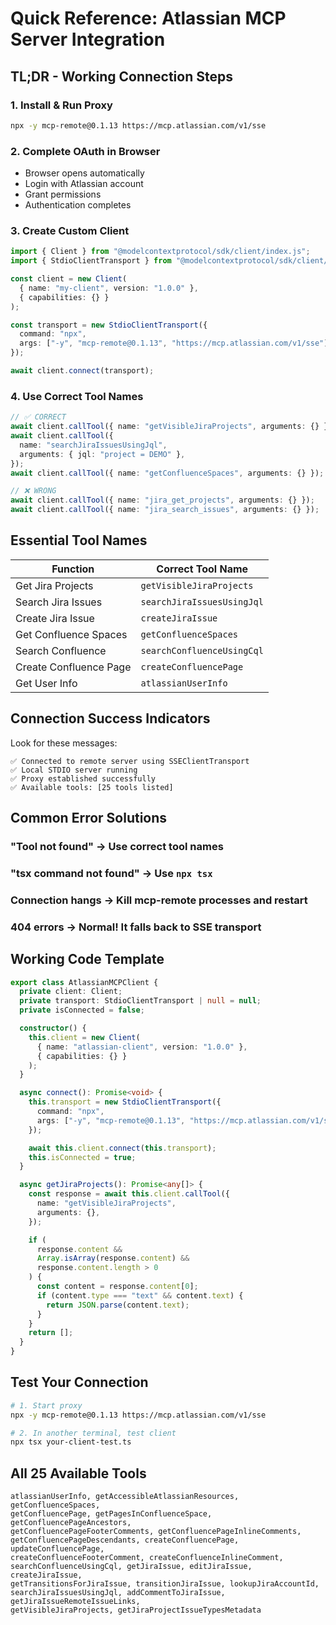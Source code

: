 # Quick Reference: Atlassian MCP Server Integration

## TL;DR - Working Connection Steps

### 1. Install & Run Proxy

```bash
npx -y mcp-remote@0.1.13 https://mcp.atlassian.com/v1/sse
```

### 2. Complete OAuth in Browser

- Browser opens automatically
- Login with Atlassian account
- Grant permissions
- Authentication completes

### 3. Create Custom Client

```typescript
import { Client } from "@modelcontextprotocol/sdk/client/index.js";
import { StdioClientTransport } from "@modelcontextprotocol/sdk/client/stdio.js";

const client = new Client(
  { name: "my-client", version: "1.0.0" },
  { capabilities: {} }
);

const transport = new StdioClientTransport({
  command: "npx",
  args: ["-y", "mcp-remote@0.1.13", "https://mcp.atlassian.com/v1/sse"],
});

await client.connect(transport);
```

### 4. Use Correct Tool Names

```typescript
// ✅ CORRECT
await client.callTool({ name: "getVisibleJiraProjects", arguments: {} });
await client.callTool({
  name: "searchJiraIssuesUsingJql",
  arguments: { jql: "project = DEMO" },
});
await client.callTool({ name: "getConfluenceSpaces", arguments: {} });

// ❌ WRONG
await client.callTool({ name: "jira_get_projects", arguments: {} });
await client.callTool({ name: "jira_search_issues", arguments: {} });
```

## Essential Tool Names

| Function               | Correct Tool Name          |
| ---------------------- | -------------------------- |
| Get Jira Projects      | `getVisibleJiraProjects`   |
| Search Jira Issues     | `searchJiraIssuesUsingJql` |
| Create Jira Issue      | `createJiraIssue`          |
| Get Confluence Spaces  | `getConfluenceSpaces`      |
| Search Confluence      | `searchConfluenceUsingCql` |
| Create Confluence Page | `createConfluencePage`     |
| Get User Info          | `atlassianUserInfo`        |

## Connection Success Indicators

Look for these messages:

```
✅ Connected to remote server using SSEClientTransport
✅ Local STDIO server running
✅ Proxy established successfully
✅ Available tools: [25 tools listed]
```

## Common Error Solutions

### "Tool not found" → Use correct tool names

### "tsx command not found" → Use `npx tsx`

### Connection hangs → Kill mcp-remote processes and restart

### 404 errors → Normal! It falls back to SSE transport

## Working Code Template

```typescript
export class AtlassianMCPClient {
  private client: Client;
  private transport: StdioClientTransport | null = null;
  private isConnected = false;

  constructor() {
    this.client = new Client(
      { name: "atlassian-client", version: "1.0.0" },
      { capabilities: {} }
    );
  }

  async connect(): Promise<void> {
    this.transport = new StdioClientTransport({
      command: "npx",
      args: ["-y", "mcp-remote@0.1.13", "https://mcp.atlassian.com/v1/sse"],
    });

    await this.client.connect(this.transport);
    this.isConnected = true;
  }

  async getJiraProjects(): Promise<any[]> {
    const response = await this.client.callTool({
      name: "getVisibleJiraProjects",
      arguments: {},
    });

    if (
      response.content &&
      Array.isArray(response.content) &&
      response.content.length > 0
    ) {
      const content = response.content[0];
      if (content.type === "text" && content.text) {
        return JSON.parse(content.text);
      }
    }
    return [];
  }
}
```

## Test Your Connection

```bash
# 1. Start proxy
npx -y mcp-remote@0.1.13 https://mcp.atlassian.com/v1/sse

# 2. In another terminal, test client
npx tsx your-client-test.ts
```

## All 25 Available Tools

```
atlassianUserInfo, getAccessibleAtlassianResources, getConfluenceSpaces,
getConfluencePage, getPagesInConfluenceSpace, getConfluencePageAncestors,
getConfluencePageFooterComments, getConfluencePageInlineComments,
getConfluencePageDescendants, createConfluencePage, updateConfluencePage,
createConfluenceFooterComment, createConfluenceInlineComment,
searchConfluenceUsingCql, getJiraIssue, editJiraIssue, createJiraIssue,
getTransitionsForJiraIssue, transitionJiraIssue, lookupJiraAccountId,
searchJiraIssuesUsingJql, addCommentToJiraIssue, getJiraIssueRemoteIssueLinks,
getVisibleJiraProjects, getJiraProjectIssueTypesMetadata
```
